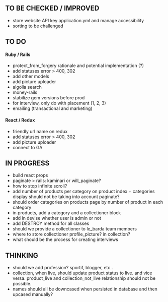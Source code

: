 

## TO BE CHECKED / IMPROVED
* store website API key application.yml and manage accessibility
* sorting to be challenged


## TO DO

#### Ruby / Rails
* protect_from_forgery rationale and potential implementation (?)
* add statuses error > 400, 302
* add other models
* add picture uploader
* algolia search
* money-rails
* stabilize gem versions before prod
* for interview, only do with placement (1, 2, 3)
* emailing (transactional and marketing)

#### React / Redux
* friendly url name on redux
* add statuses error > 400, 302
* add picture uploader
* connect to GA


## IN PROGRESS
* build react props
* paginate > rails: kaminari or will_paginate?
* how to stop infinite scroll?
* add number of products per category on product index + categories display should not be taking into account paginate?
* should order categories on products page by number of product in each category
* in products, add a category and a collectioner block
* add in devise whether user is admin or not
* add DESTROY method for all classes
* should we provide a collectioner to le_barda team members
* where to store collectioner profile_picture? in collection?
* what should be the process for creating interviews

## THINKING
* should we add profession? sportif, blogger, etc..
* collection, when live, should update product status to live. and vice versa. product_live and collection_not_live relationship should not be possible.
* names should all be downcased when persisted in database and then upcased manually?
